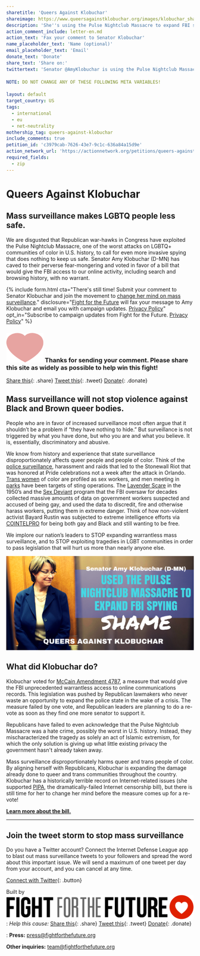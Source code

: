 ```yaml
---
sharetitle: 'Queers Against Klobuchar'
shareimage: https://www.queersagainstklobuchar.org/images/klobuchar_shame.png
description: 'She''s using the Pulse Nightclub Massacre to expand FBI spying.'
action_comment_include: letter-en.md
action_text: 'Fax your comment to Senator Klobuchar'
name_placeholder_text: 'Name (optional)'
email_placeholder_text: 'Email'
donate_text: 'Donate'
share_text: 'Share on:'
twittertext: 'Senator @AmyKlobuchar is using the Pulse Nightclub Massacre to dramatically expand FBI spying on queer and trans communities.'

NOTE: DO NOT CHANGE ANY OF THESE FOLLOWING META VARIABLES!

layout: default
target_country: US
tags:
  - international
  - eu
  - net-neutrality
mothership_tag: queers-against-klobuchar
include_comments: true
petition_id: 'c3979cab-7626-43e7-9c1c-636a84a15d9e'
action_network_url: 'https://actionnetwork.org/petitions/queers-against-klobuchar'
required_fields:
  - zip
---
```


# Queers Against Klobuchar

## Mass surveillance makes LGBTQ people less safe.

We are disgusted that Republican war-hawks in Congress have exploited the Pulse Nightclub Massacre, one of the worst attacks on LGBTQ+ communities of color in U.S. history, to call for even more invasive spying that does nothing to keep us safe. Senator Amy Klobuchar (D-MN) has caved to their perverse fear-mongering and voted in favor of a bill that would give the FBI access to our online activity, including search and browsing history, with no warrant.

{% include form.html
  cta="There's still time! Submit your comment to Senator Klobuchar and join the movement to <u>change her mind on mass surveillance</u>."
  disclosure="[Fight for the Future](https://www.fightforthefuture.org) will fax your message to Amy Klobuchar and email you with campaign updates. [Privacy Policy](https://www.fightforthefuture.org/privacy)"
  opt_in="Subscribe to campaign updates from Fight for the Future. [Privacy Policy](https://www.fightforthefuture.org/privacy)"
%}

### ![](/images/heart.png) Thanks for sending your comment. Please share this site as widely as possible to help win this fight!

[Share this](https://www.facebook.com/sharer/sharer.php?u=http://www.savenetneutrality.eu){: .share}
[Tweet this](https://twitter.com/intent/tweet?text=http%3A%2F%2Fwww.savenetneutrality.eu){: .tweet}
[Donate](https://donate.fightforthefuture.org/?tag=quak){: .donate}

## Mass surveillance will not stop violence against Black and Brown queer bodies.

People who are in favor of increased surveillance most often argue that it shouldn’t be a problem if “they have nothing to hide.” But surveillance is not triggered by what you have done, but who you are and what you believe. It is, essentially, discriminatory and abusive.

We know from history and experience that state surveillance disproportionately affects queer people and people of color. Think of the [police surveillance](http://www.thestonewallinnnyc.com/StonewallInnNYC/HISTORY.html), harassment and raids that led to the Stonewall Riot that was honored at Pride celebrations not a week after the attack in Orlando. [Trans women](https://www.aclu.org/blog/arrested-walking-while-trans-interview-monica-jones?redirect=blog/lgbt-rights-criminal-law-reform-hiv-aids-reproductive-freedom-womens-rights/arrested-walking) of color are profiled as sex workers, and men meeting in [parks](http://www.latimes.com/local/lanow/la-me-gay-stings-police-20160527-snap-story.html) have been targets of sting operations. The [Lavender Scare](http://www.out.com/entertainment/popnography/2013/04/26/9-things-to%C2%A0know-about-lavender-scare) in the 1950’s and the [Sex Deviant](http://www.nytimes.com/2014/05/21/us/politics/uncovered-papers-show-past-government-efforts-to-drive-gays-from-jobs.html?_r=0) program that the FBI oversaw for decades collected massive amounts of data on government workers suspected and accused of being gay, and used the data to discredit, fire and otherwise harass workers, putting them in extreme danger. Think of how non-violent activist Bayard Rustin was subjected to extreme intelligence efforts via [COINTELPRO](http://www.democracynow.org/2014/1/8/it_was_time_to_do_more) for being both gay and Black and still wanting to be free.

We implore our nation’s leaders to STOP expanding warrantless mass surveillance, and to STOP exploiting tragedies in LGBT communities in order to pass legislation that will hurt us more than nearly anyone else.

![](/images/klobuchar_shame.png)

## What did Klobuchar do?

Klobuchar voted for [McCain Amendment 4787](https://www.fightforthefuture.org/news/2016-06-22-the-senate-is-one-vote-away-from-giving-the-fbi/), a measure that would give the FBI unprecedented warrantless access to online communications records. This legislation was pushed by Republican lawmakers who never waste an opportunity to expand the police state in the wake of a crisis. The measure failed by one vote, and Republican leaders are planning to do a re-vote as soon as they find one more senator to support it.

Republicans have failed to even acknowledge that the Pulse Nightclub Massacre was a hate crime, possibly the worst in U.S. history. Instead, they mischaracterized the tragedy as solely an act of Islamic extremism, for which the only solution is giving up what little existing privacy the government hasn't already taken away.

Mass surveillance disproportionately harms queer and trans people of color. By aligning herself with Republicans, Klobuchar is expanding the damage already done to queer and trans communities throughout the country. Klobuchar has a historically terrible record on Internet-related issues (she supported [PIPA](https://en.wikipedia.org/wiki/PROTECT_IP_Act), the dramatically-failed Internet censorship bill), but there is still time for her to change her mind before the measure comes up for a re-vote!

**[Learn more about the bill.](https://www.fightforthefuture.org/news/2016-06-22-the-senate-is-one-vote-away-from-giving-the-fbi/)**

----

## Join the tweet storm to stop mass surveillance

Do you have a Twitter account? Connect the Internet Defense League app to blast out mass surveillance tweets to your followers and spread the word about this important issue. We will send a maximum of one tweet per day from your account, and you can cancel at any time.

[Connect with Twitter](#twitter){: .button}




Built by ![](images/fftf-footer-logo.png)
: _Help this cause:_
  [Share this](https://www.facebook.com/sharer/sharer.php?u=http://www.savenetneutrality.eu){: .share}
  [Tweet this](https://twitter.com/intent/tweet?text=http%3A%2F%2Fwww.savenetneutrality.eu){: .tweet}
  [Donate](https://donate.fightforthefuture.org/?tag=quak){: .donate}

: **Press:** [press@fightforthefuture.org](mailto:press@fightforthefuture.org)

  **Other inquiries:** [team@fightforthefuture.org](mailto:team@fightforthefuture.org)
